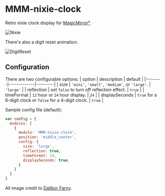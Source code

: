 # MMM-nixie-clock
Retro nixie clock display for [MagicMirror²](https://github.com/MichMich/MagicMirror).

![Nixie](https://raw.githubusercontent.com/Isaac-the-Man/MMM-nixie-clock/master/screenshots/nixie.PNG)

There's also a digit reset animation.

![DigitReset](https://github.com/Isaac-the-Man/MMM-nixie-clock/blob/master/screenshots/digit-reset.gif?raw=true)

## Configuration

There are two configurable options:
| option | description | default |
|--------|-------------|---------|
| size | `'mini'`, `'small'`, `'medium'`, or `'large'`. | `'large'` |
| reflection | set `false` to turn off reflection effect. | `true` |
| timeFormat | `12` hour or `24` hour display. | `24` |
| displaySeconds | `true` for a 6-digit clock or `false` for a 4-digit clock. | `true` |

Sample config file (default):
```js
var config = {
  modules: [
    {
      module: 'MMM-nixie-clock',
      position: 'middle_center',
      config: {
        size: 'large',
        reflection: true,
        timeFormat: 24,
        displaySeconds: true,
      }
    }
  ]
}
```

All image credit to [Dalibor Farny](https://www.daliborfarny.com/).
